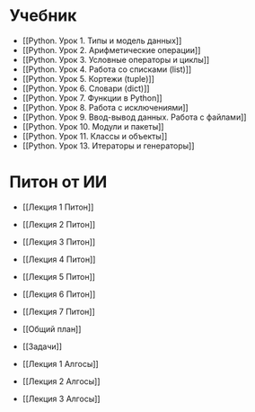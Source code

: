 # Учебник
- [[Python. Урок 1. Типы и модель данных]]
- [[Python. Урок 2. Арифметические операции]]
- [[Python. Урок 3. Условные операторы и циклы]]
- [[Python. Урок 4. Работа со списками (list)]]
- [[Python. Урок 5. Кортежи (tuple)]]
- [[Python. Урок 6. Словари (dict)]]
- [[Python. Урок 7. Функции в Python]]
- [[Python. Урок 8. Работа с исключениями]]
- [[Python. Урок 9. Ввод-вывод данных. Работа с файлами]]
- [[Python. Урок 10. Модули и пакеты]]
- [[Python. Урок 11. Классы и объекты]]
- [[Python. Урок 13. Итераторы и генераторы]]
# Питон от ИИ
- [[Лекция 1 Питон]]
- [[Лекция 2 Питон]]
- [[Лекция 3 Питон]]
- [[Лекция 4 Питон]]
- [[Лекция 5 Питон]]
- [[Лекция 6 Питон]]
- [[Лекция 7 Питон]]
- [[Общий план]]
- [[Задачи]]

- [[Лекция 1 Алгосы]]
- [[Лекция 2 Алгосы]]
- [[Лекция 3 Алгосы]]
